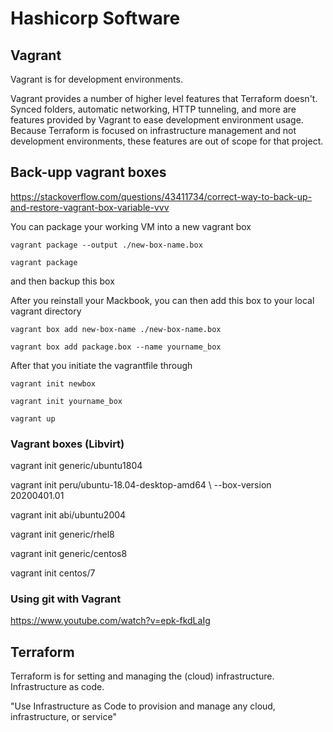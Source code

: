 # Hashicorp Software

## Vagrant

Vagrant is for development environments.

Vagrant provides a number of higher level features that Terraform doesn't. Synced folders, automatic networking, HTTP tunneling, and more are features provided by Vagrant to ease development environment usage. Because Terraform is focused on infrastructure management and not development environments, these features are out of scope for that project.

## Back-upp vagrant boxes

https://stackoverflow.com/questions/43411734/correct-way-to-back-up-and-restore-vagrant-box-variable-vvv

You can package your working VM into a new vagrant box

`vagrant package --output ./new-box-name.box`

`vagrant package`

and then backup this box

After you reinstall your Mackbook, you can then add this box to your local vagrant directory

`vagrant box add new-box-name ./new-box-name.box`

`vagrant box add package.box --name yourname_box`

After that you initiate the vagrantfile through

`vagrant init newbox`

`vagrant init yourname_box`

`vagrant up`

### Vagrant boxes (Libvirt)

vagrant init generic/ubuntu1804

vagrant init peru/ubuntu-18.04-desktop-amd64 \ --box-version 20200401.01

vagrant init abi/ubuntu2004

vagrant init generic/rhel8

vagrant init generic/centos8

vagrant init centos/7

### Using git with Vagrant

https://www.youtube.com/watch?v=epk-fkdLaIg

## Terraform

Terraform is for setting and managing the (cloud) infrastructure.
Infrastructure as code.

"Use Infrastructure as Code to provision and manage any cloud, infrastructure, or service"
